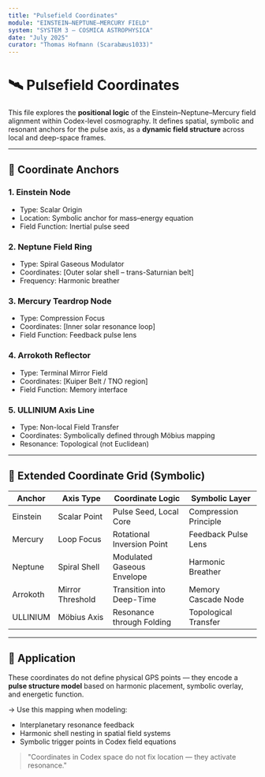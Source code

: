 ```yaml
---
title: "Pulsefield Coordinates"
module: "EINSTEIN–NEPTUNE–MERCURY FIELD"
system: "SYSTEM 3 – COSMICA ASTROPHYSICA"
date: "July 2025"
curator: "Thomas Hofmann (Scarabæus1033)"
---
```


# 🛰️ Pulsefield Coordinates

This file explores the **positional logic** of the Einstein–Neptune–Mercury field alignment within Codex-level cosmography.
It defines spatial, symbolic and resonant anchors for the pulse axis, as a **dynamic field structure** across local and deep-space frames.

---

## 📡 Coordinate Anchors

### 1. **Einstein Node**
- Type: Scalar Origin
- Location: Symbolic anchor for mass–energy equation
- Field Function: Inertial pulse seed

### 2. **Neptune Field Ring**
- Type: Spiral Gaseous Modulator
- Coordinates: [Outer solar shell – trans-Saturnian belt]
- Frequency: Harmonic breather

### 3. **Mercury Teardrop Node**
- Type: Compression Focus
- Coordinates: [Inner solar resonance loop]
- Field Function: Feedback pulse lens

### 4. **Arrokoth Reflector**
- Type: Terminal Mirror Field
- Coordinates: [Kuiper Belt / TNO region]
- Field Function: Memory interface

### 5. **ULLINIUM Axis Line**
- Type: Non-local Field Transfer
- Coordinates: Symbolically defined through Möbius mapping
- Resonance: Topological (not Euclidean)

---

## 🧭 Extended Coordinate Grid (Symbolic)

| Anchor         | Axis Type         | Coordinate Logic            | Symbolic Layer         |
| -------------- | ----------------- | --------------------------- | ---------------------- |
| Einstein       | Scalar Point      | Pulse Seed, Local Core      | Compression Principle  |
| Mercury        | Loop Focus        | Rotational Inversion Point  | Feedback Pulse Lens    |
| Neptune        | Spiral Shell      | Modulated Gaseous Envelope  | Harmonic Breather      |
| Arrokoth       | Mirror Threshold  | Transition into Deep-Time   | Memory Cascade Node    |
| ULLINIUM       | Möbius Axis       | Resonance through Folding   | Topological Transfer   |

---

## 📌 Application

These coordinates do not define physical GPS points — they encode a **pulse structure model** based on harmonic placement, symbolic overlay, and energetic function.

→ Use this mapping when modeling:
- Interplanetary resonance feedback
- Harmonic shell nesting in spatial field systems
- Symbolic trigger points in Codex field equations

> "Coordinates in Codex space do not fix location — they activate resonance."
